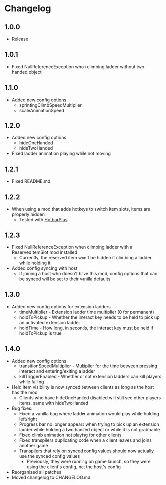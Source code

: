 # Changelog
## 1.0.0
- Release
## 1.0.1
- Fixed NullReferenceException when climbing ladder without two-handed object
## 1.1.0
- Added new config options
    - sprintingClimbSpeedMultiplier
    - scaleAnimationSpeed
## 1.2.0
- Added new config options
    - hideOneHanded
    - hideTwoHanded
- Fixed ladder animation playing while not moving
## 1.2.1
- Fixed README.​md
## 1.2.2
- When using a mod that adds hotkeys to switch item slots, items are properly hidden
	- Tested with [HotbarPlus](https://thunderstore.io/c/lethal-company/p/FlipMods/HotbarPlus/)
## 1.2.3
- Fixed NullReferenceException when climbing ladder with a ReservedItemSlot mod installed
	- Currently, the reserved item won't be hidden if climbing a ladder while holding it
- Added config syncing with host
	- If joining a host who doesn't have this mod, config options that can be synced will be set to their vanilla defaults
## 1.3.0
- Added new config options for extension ladders
	- timeMultiplier - Extension ladder time multiplier (0 for permanent)
	- holdToPickup - Whether the interact key needs to be held to pick up an activated extension ladder
	- holdTime - How long, in seconds, the interact key must be held if holdToPickup is true
## 1.4.0
- Added new config options
	- transitionSpeedMultiplier - Multiplier for the time between pressing interact and entering/exiting a ladder
	- killTriggerEnabled - Whether or not extension ladders can kill players while falling
- Held item visibility is now synced between clients as long as the host has the mod
	- Clients who have hideOneHanded disabled will still see other players items, same with hideTwoHanded
- Bug fixes:
    - Fixed a vanilla bug where ladder animation would play while holding left/right
    - Progress bar no longer appears when trying to pick up an extension ladder while holding a two handed object or while it is not grabbable
	- Fixed climb animation not playing for other clients
    - Fixed transpilers duplicating code when a client leaves and joins another game
    - Transpilers that rely on synced config values should now actually use the synced config values
	    - Previously, they were running on game launch, so they were using the client's config, not the host's config
- Reorganized all patches
- Moved changelog to CHANGELOG.​md